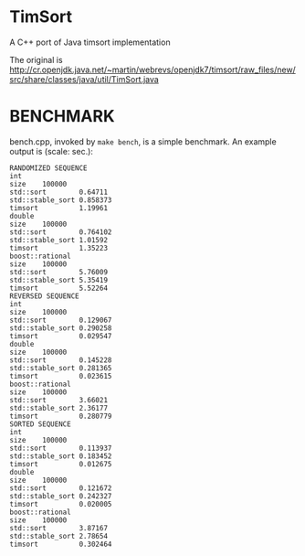 TimSort
==================
A C++ port of Java timsort implementation

The original is http://cr.openjdk.java.net/~martin/webrevs/openjdk7/timsort/raw_files/new/src/share/classes/java/util/TimSort.java

BENCHMARK
==================
bench.cpp, invoked by `make bench`, is a simple benchmark.
An example output is (scale: sec.):

    RANDOMIZED SEQUENCE
    int
    size	100000
    std::sort        0.64711
    std::stable_sort 0.858373
    timsort          1.19961
    double
    size	100000
    std::sort        0.764102
    std::stable_sort 1.01592
    timsort          1.35223
    boost::rational
    size	100000
    std::sort        5.76009
    std::stable_sort 5.35419
    timsort          5.52264
    REVERSED SEQUENCE
    int
    size	100000
    std::sort        0.129067
    std::stable_sort 0.290258
    timsort          0.029547
    double
    size	100000
    std::sort        0.145228
    std::stable_sort 0.281365
    timsort          0.023615
    boost::rational
    size	100000
    std::sort        3.66021
    std::stable_sort 2.36177
    timsort          0.280779
    SORTED SEQUENCE
    int
    size	100000
    std::sort        0.113937
    std::stable_sort 0.183452
    timsort          0.012675
    double
    size	100000
    std::sort        0.121672
    std::stable_sort 0.242327
    timsort          0.020005
    boost::rational
    size	100000
    std::sort        3.87167
    std::stable_sort 2.78654
    timsort          0.302464
